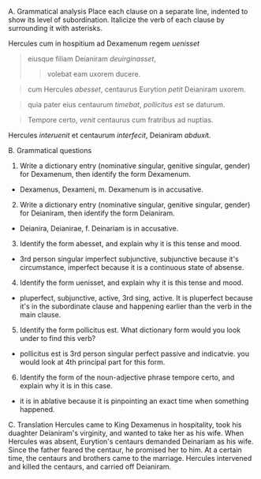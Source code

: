 A. Grammatical analysis
Place each clause on a separate line, indented to show its level of subordination. Italicize the verb of each clause by surrounding it with asterisks.

Hercules cum in hospitium ad Dexamenum regem *uenisset*
> eiusque filiam Deianiram *deuirginasset*, 
>> volebat eam uxorem ducere. 


> cum Hercules *abesset*, 
centaurus Eurytion *petit* Deianiram uxorem. 


> quia pater eius centaurum *timebat*,
*pollicitus es*t se daturum.


> Tempore certo, 
*venit* centaurus cum fratribus ad nuptias. 

Hercules *interuenit*
et centaurum *interfecit*, 
Deianiram *abduxi*t.

B. Grammatical questions
1. Write a dictionary entry (nominative singular, genitive singular, gender) for Dexamenum, then identify the form Dexamenum.
 - Dexamenus, Dexameni, m. Dexamenum is in accusative. 
 
2. Write a dictionary entry (nominative singular, genitive singular, gender) for Deianiram, then identify the form Deianiram.
- Deianira, Deianirae, f. Deinariam is in accusative. 

3. Identify the form abesset, and explain why it is this tense and mood.
- 3rd person singular imperfect subjunctive, subjunctive because it's circumstance, imperfect because it is a continuous state of absense. 

4. Identify the form uenisset, and explain why it is this tense and mood.
- pluperfect, subjunctive, active, 3rd sing, active. It is pluperfect because it's in the subordinate clause and happening earlier than the verb in the main clause. 

5. Identify the form pollicitus est. What dictionary form would you look under to find this verb?
- pollicitus est is 3rd person singular perfect passive and indicatvie. you would look at 4th principal part for this form. 

6. Identify the form of the noun-adjective phrase tempore certo, and explain why it is in this case.
- it is in ablative because it is pinpointing an exact time when something happened.

C. Translation
Hercules came to King Dexamenus in hospitality, took his duaghter Deianiram's virginity, and wanted to take her as his wife. When Hercules was absent, Eurytion's centaurs demanded Deinariam as his wife. Since the father feared the centaur, he promised her to him. At a certain time, the centaurs and brothers came to the marriage. Hercules intervened and killed the centaurs, and carried off Deianiram.

